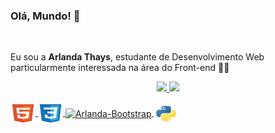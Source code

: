 ### Olá, Mundo! 👋 
<br>
<p>Eu sou a <b>Arlanda Thays</b>, estudante de Desenvolvimento Web particularmente interessada na área do Front-end 👩‍💻</p>  

<div align="center">
  <a href="https://github.com/arlandathays">
  <img height="180em" src="https://github-readme-stats.vercel.app/api?username=arlandathays&show_icons=true&theme=github_dark&include_all_commits=true&count_private=true"/>
  <img height="180em" src="https://github-readme-stats.vercel.app/api/top-langs/?username=arlandathays&layout=compact&langs_count=7&theme=github_dark"/>
</div>
  
<div style="display: inline_block"><br>
  <img align="center" alt="Arlanda-HTML" height="30" width="40" src="https://raw.githubusercontent.com/devicons/devicon/master/icons/html5/html5-original.svg">
  <img align="center" alt="Arlanda-CSS" height="30" width="40" src="https://raw.githubusercontent.com/devicons/devicon/master/icons/css3/css3-original.svg">
    <img align="center" alt="Arlanda-Bootstrap" height="30" width="40" src="https://cdn.jsdelivr.net/gh/devicons/devicon/icons/bootstrap/bootstrap-original.svg">
  <img align="center" alt="Arlanda-Python" height="30" width="40" src="https://raw.githubusercontent.com/devicons/devicon/master/icons/python/python-original.svg">
</div>
